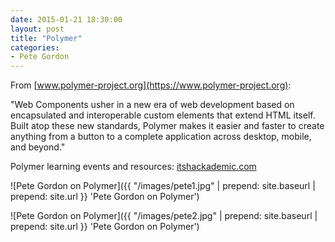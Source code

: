 ```yaml
---
date: 2015-01-21 18:30:00
layout: post
title: "Polymer"
categories:
- Pete Gordon
---
```


From [www.polymer-project.org](https://www.polymer-project.org):

"Web Components usher in a new era of web development based on encapsulated and interoperable custom elements that extend HTML itself. Built atop these new standards, Polymer makes it easier and faster to create anything from a button to a complete application across desktop, mobile, and beyond."

Polymer learning events and resources: [itshackademic.com](http://itshackademic.com/)

![Pete Gordon on Polymer]({{ "/images/pete1.jpg" | prepend: site.baseurl | prepend: site.url }} 'Pete Gordon on Polymer')

![Pete Gordon on Polymer]({{ "/images/pete2.jpg" | prepend: site.baseurl | prepend: site.url }} 'Pete Gordon on Polymer')